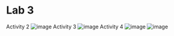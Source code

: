 # Lab 3
Activity 2
![image](https://github.com/avaj4/ECE444-F2023-Lab1/assets/53788244/95e734cf-48b3-4940-894b-d371a0161df1)
Activity 3
![image](https://github.com/avaj4/ECE444-F2023-Lab1/assets/53788244/42d09de5-554a-44d9-a516-e26b364f972d)
Activity 4
![image](https://github.com/avaj4/ECE444-F2023-Lab1/assets/53788244/3e4a69a9-02ba-49f8-806a-bfc3b47f3907)
![image](https://github.com/avaj4/ECE444-F2023-Lab1/assets/53788244/2d07d594-3d18-4a6c-9502-3035fbc465c3)







